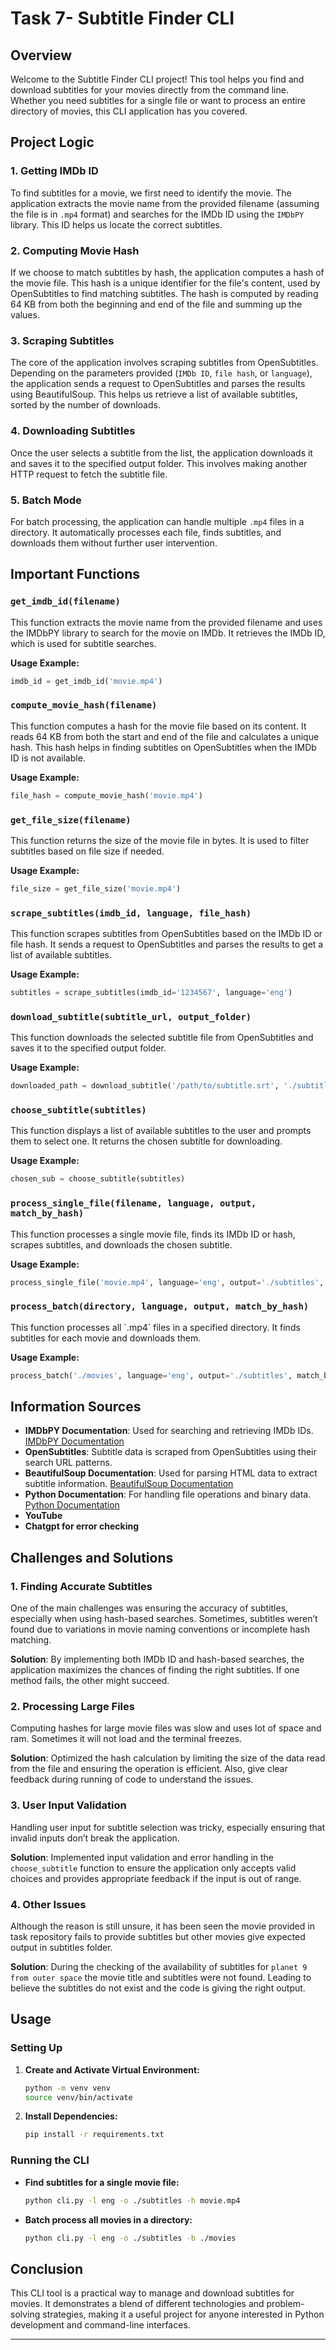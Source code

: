 
# Task 7- Subtitle Finder CLI

## Overview

Welcome to the Subtitle Finder CLI project! This tool helps you find and download subtitles for your movies directly from the command line. Whether you need subtitles for a single file or want to process an entire directory of movies, this CLI application has you covered.

## Project Logic

### 1. **Getting IMDb ID**

To find subtitles for a movie, we first need to identify the movie. The application extracts the movie name from the provided filename (assuming the file is in `.mp4` format) and searches for the IMDb ID using the `IMDbPY` library. This ID helps us locate the correct subtitles.

### 2. **Computing Movie Hash**

If we choose to match subtitles by hash, the application computes a hash of the movie file. This hash is a unique identifier for the file's content, used by OpenSubtitles to find matching subtitles. The hash is computed by reading 64 KB from both the beginning and end of the file and summing up the values.

### 3. **Scraping Subtitles**

The core of the application involves scraping subtitles from OpenSubtitles. Depending on the parameters provided (`IMDb ID`, `file hash`, or `language`), the application sends a request to OpenSubtitles and parses the results using BeautifulSoup. This helps us retrieve a list of available subtitles, sorted by the number of downloads.

### 4. **Downloading Subtitles**

Once the user selects a subtitle from the list, the application downloads it and saves it to the specified output folder. This involves making another HTTP request to fetch the subtitle file.

### 5. **Batch Mode**

For batch processing, the application can handle multiple `.mp4` files in a directory. It automatically processes each file, finds subtitles, and downloads them without further user intervention.

## Important Functions

### **`get_imdb_id(filename)`**

This function extracts the movie name from the provided filename and uses the IMDbPY library to search for the movie on IMDb. It retrieves the IMDb ID, which is used for subtitle searches.

**Usage Example:**

```python
imdb_id = get_imdb_id('movie.mp4')
```

### **`compute_movie_hash(filename)`**

This function computes a hash for the movie file based on its content. It reads 64 KB from both the start and end of the file and calculates a unique hash. This hash helps in finding subtitles on OpenSubtitles when the IMDb ID is not available.

**Usage Example:**

```python
file_hash = compute_movie_hash('movie.mp4')
```

### **`get_file_size(filename)`**

This function returns the size of the movie file in bytes. It is used to filter subtitles based on file size if needed.

**Usage Example:**

```python
file_size = get_file_size('movie.mp4')
```

### **`scrape_subtitles(imdb_id, language, file_hash)`**

This function scrapes subtitles from OpenSubtitles based on the IMDb ID or file hash. It sends a request to OpenSubtitles and parses the results to get a list of available subtitles.

**Usage Example:**

```python
subtitles = scrape_subtitles(imdb_id='1234567', language='eng')
```

### **`download_subtitle(subtitle_url, output_folder)`**

This function downloads the selected subtitle file from OpenSubtitles and saves it to the specified output folder.

**Usage Example:**

```python
downloaded_path = download_subtitle('/path/to/subtitle.srt', './subtitles')
```

### **`choose_subtitle(subtitles)`**

This function displays a list of available subtitles to the user and prompts them to select one. It returns the chosen subtitle for downloading.

**Usage Example:**

```python
chosen_sub = choose_subtitle(subtitles)
```

### **`process_single_file(filename, language, output, match_by_hash)`**

This function processes a single movie file, finds its IMDb ID or hash, scrapes subtitles, and downloads the chosen subtitle.

**Usage Example:**

```python
process_single_file('movie.mp4', language='eng', output='./subtitles', match_by_hash=True)
```

### **`process_batch(directory, language, output, match_by_hash)`**

This function processes all \`.mp4\` files in a specified directory. It finds subtitles for each movie and downloads them.

**Usage Example:**

```python
process_batch('./movies', language='eng', output='./subtitles', match_by_hash=True)
```

## Information Sources

- **IMDbPY Documentation**: Used for searching and retrieving IMDb IDs. [IMDbPY Documentation](https://imdbpy.readthedocs.io/en/latest/)
- **OpenSubtitles**: Subtitle data is scraped from OpenSubtitles using their search URL patterns.
- **BeautifulSoup Documentation**: Used for parsing HTML data to extract subtitle information. [BeautifulSoup Documentation](https://www.crummy.com/software/BeautifulSoup/bs4/doc/)
- **Python Documentation**: For handling file operations and binary data. [Python Documentation](https://docs.python.org/3/)
- **YouTube**
- **Chatgpt for error checking**

## Challenges and Solutions

### 1. **Finding Accurate Subtitles**

One of the main challenges was ensuring the accuracy of subtitles, especially when using hash-based searches. Sometimes, subtitles weren’t found due to variations in movie naming conventions or incomplete hash matching.

**Solution**: By implementing both IMDb ID and hash-based searches, the application maximizes the chances of finding the right subtitles. If one method fails, the other might succeed.

### 2. **Processing Large Files**

Computing hashes for large movie files was slow and uses lot of space and ram. Sometimes it will not load and the terminal freezes.

**Solution**: Optimized the hash calculation by limiting the size of the data read from the file and ensuring the operation is efficient. Also, give clear feedback during running of code to understand the issues.

### 3. **User Input Validation**

Handling user input for subtitle selection was tricky, especially ensuring that invalid inputs don’t break the application.

**Solution**: Implemented input validation and error handling in the `choose_subtitle` function to ensure the application only accepts valid choices and provides appropriate feedback if the input is out of range.

### 4. **Other Issues**

Although the reason is still unsure, it has been seen the movie provided in task repository fails to provide subtitles but other movies give expected output in subtitles folder.

**Solution**: During the checking of the availability of subtitles for `planet 9 from outer space` the movie title and subtitles were not found. Leading to believe the subtitles do not exist and the code is giving the right output.

## Usage

### Setting Up

1. **Create and Activate Virtual Environment:**

   ```bash
   python -m venv venv
   source venv/bin/activate
   ```

2. **Install Dependencies:**

   ```bash
   pip install -r requirements.txt
   ```

### Running the CLI

- **Find subtitles for a single movie file:**

  ```bash
  python cli.py -l eng -o ./subtitles -h movie.mp4
  ```

- **Batch process all movies in a directory:**

  ```bash
  python cli.py -l eng -o ./subtitles -b ./movies
  ```

## Conclusion

This CLI tool is a practical way to manage and download subtitles for movies. It demonstrates a blend of different technologies and problem-solving strategies, making it a useful project for anyone interested in Python development and command-line interfaces.

---
